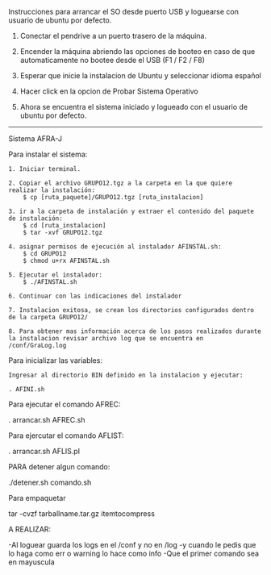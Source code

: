 Instrucciones para arrancar el SO desde puerto USB y loguearse con usuario de ubuntu por defecto.

1) Conectar el pendrive a un puerto trasero de la máquina.

2) Encender la máquina abriendo las opciones de booteo en caso de que automaticamente no bootee desde el USB (F1 / F2 / F8)

3) Esperar que inicie la instalacion de Ubuntu y seleccionar idioma español

4) Hacer click en la opcion de Probar Sistema Operativo

5) Ahora se encuentra el sistema iniciado y logueado con el usuario de ubuntu por defecto.

------------------------------------------------------------------------

Sistema AFRA-J

Para instalar el sistema:
	
	1. Iniciar terminal.
	
	2. Copiar el archivo GRUPO12.tgz a la carpeta en la que quiere realizar la instalación:
		$ cp [ruta_paquete]/GRUPO12.tgz [ruta_instalacion]

	3. ir a la carpeta de instalación y extraer el contenido del paquete de instalación:
		$ cd [ruta_instalacion]
		$ tar -xvf GRUPO12.tgz

	4. asignar permisos de ejecución al instalador AFINSTAL.sh:
		$ cd GRUPO12
		$ chmod u+rx AFINSTAL.sh

	5. Ejecutar el instalador:
		$ ./AFINSTAL.sh

	6. Continuar con las indicaciones del instalador
	
	7. Instalacion exitosa, se crean los directorios configurados dentro de la carpeta GRUPO12/
	
	8. Para obtener mas información acerca de los pasos realizados durante la instalacion revisar archivo log que se encuentra en /conf/GraLog.log
	
 

Para inicializar las variables:

	Ingresar al directorio BIN definido en la instalacion y ejecutar:

	. AFINI.sh

Para ejecutar el comando AFREC:

. arrancar.sh AFREC.sh

Para ejercutar el comando AFLIST:

. arrancar.sh AFLIS.pl


PARA detener algun comando:

./detener.sh comando.sh

Para empaquetar

tar -cvzf tarballname.tar.gz itemtocompress



A REALIZAR:

-Al loguear guarda los logs en el /conf y no en /log
-y cuando le pedis que lo haga como err o warning lo hace como info
-Que el primer comando sea en mayuscula
